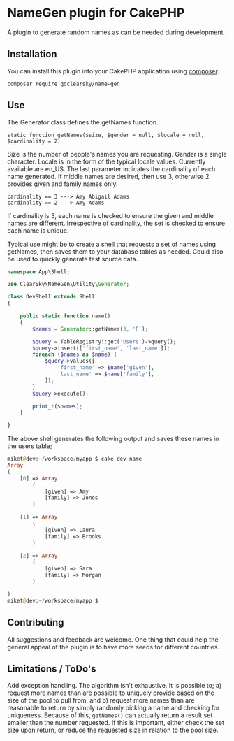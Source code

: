 # NameGen plugin for CakePHP

A plugin to generate random names as can be needed during development.

## Installation

You can install this plugin into your CakePHP application using [composer](http://getcomposer.org).

```
composer require goclearsky/name-gen
```
## Use

The Generator class defines the getNames function.
```
static function getNames($size, $gender = null, $locale = null, $cardinality = 2)
```
Size is the number of people's names you are requesting. Gender is a single character.
Locale is in the form of the typical locale values. Currently available are en_US.
The last parameter indicates the cardinality of each name generated. If middle names
are desired, then use 3, otherwise 2 provides given and family names only.
```
cardinality == 3 ---> Amy Abigail Adams
cardinality == 2 ---> Amy Adams
```
If cardinality is 3, each name is checked to ensure the given and middle names are
different.
Irrespective of cardinality, the set is checked to ensure each name is unique.

Typical use might be to create a shell that requests a set of names using getNames,
then saves them to your database tables as needed. Could also be used to quickly
generate test source data.
```php
namespace App\Shell;

use ClearSky\NameGen\Utility\Generator;

class DevShell extends Shell
{

    public static function name()
    {
        $names = Generator::getNames(3, 'F');

        $query = TableRegistry::get('Users')->query();
        $query->insert(['first_name', 'last_name']);
        foreach ($names as $name) {
            $query->values([
                'first_name' => $name['given'],
                'last_name' => $name['family'],
            ]);
        }
        $query->execute();

        print_r($names);
    }

}
```

The above shell generates the following output and saves these names in the users table;

```php
miket@dev:~/workspace/myapp $ cake dev name
Array
(
    [0] => Array
        (
            [given] => Amy
            [family] => Jones
        )

    [1] => Array
        (
            [given] => Laura
            [family] => Brooks
        )

    [2] => Array
        (
            [given] => Sara
            [family] => Morgan
        )

)
miket@dev:~/workspace/myapp $ 
```

## Contributing

All suggestions and feedback are welcome. One thing that could help the general appeal of the
plugin is to have more seeds for different countries.

## Limitations / ToDo's

Add exception handling. The algorithm isn't exhaustive. It is possible to; a) request more names
than are possible to uniquely provide based on the size of the pool to pull from, and b) request
more names than are reasonable to return by simply randomly picking a name and checking for
uniqueness. Because of this, ```getNames()``` can actually return a result set smaller than the number
requested. If this is important, either check the set size upon return, or reduce the requested
size in relation to the pool size.